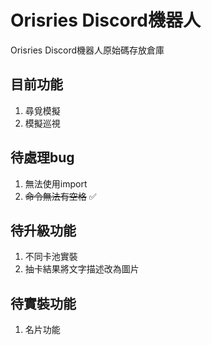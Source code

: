 # Orisries Discord機器人
Orisries Discord機器人原始碼存放倉庫

## 目前功能
1. 尋覓模擬
2. 模擬巡視

## 待處理bug
1. 無法使用import
2. ~~命令無法有空格~~ ✅

## 待升級功能
1. 不同卡池實裝
2. 抽卡結果將文字描述改為圖片

## 待實裝功能
1. 名片功能